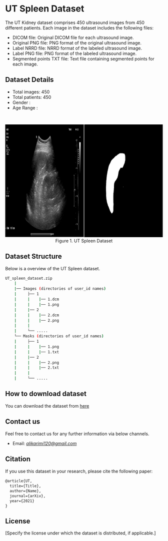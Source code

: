 

# UT Spleen Dataset

The UT Kidney dataset comprises 450 ultrasound images from 450 different patients. Each image in the dataset includes the following files:

- DICOM file: Original DICOM file for each ultrasound image. 
- Original PNG file: PNG format of the original ultrasound image. 
- Label NRRD file: NRRD format of the labeled ultrasound image. 
- Label PNG file: PNG format of the labeled ultrasound image. 
- Segmented points TXT file: Text file containing segmented points for each image.

## Dataset Details


- Total images: 450
- Total patients: 450
- Gender : 
- Age Range : 

<br/>
<p align="center">
    <img src="spleen_sample.png" width = 1284px height = 361px><br/>
	Figure 1. UT Spleen Dataset
</p>

## Dataset Structure

Below is a overview of the UT Spleen dataset.

```bash
UT_spleen_dataset.zip
    |
    |── Images (directories of user_id names)
    |     ├── 1 
    |     |    |── 1.dcm
    |     |    |── 1.png
    |     |── 2
    |     |    |── 2.dcm
    |     |    |── 2.png
    |     |
    |     └── .....   
    └── Masks (directories of user_id names)
    |     ├── 1 
    |     |    |── 1.png
    |     |    |── 1.txt
    |     |── 2
    |     |    |── 2.png
    |     |    |── 2.txt
    |     |
    |     └── .....                      
```

## How to download dataset


You can download the dataset from [here](https://forms.gle/SPYEEmpkX7peAtyB8)

## Contact us

Feel free to contact us for any further information via below channels.

- Email: [*alikarimi120@gmail.com*](alikarimi120@gmail.com)


## Citation

If you use this dataset in your research, please cite the following paper:

```
@article{UT,
  title={Title},
  author={Name},
  journal={arXiv},
  year={2021}
}
```

## License

[Specify the license under which the dataset is distributed, if applicable.]


